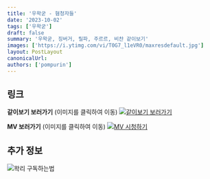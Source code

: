 ```yaml
---
title: '우왁굳 - 혐청자들'
date: '2023-10-02'
tags: ['우왁굳']
draft: false
summary: '우왁굳, 징버거, 릴파, 주르르, 비챤 같이보기'
images: ['https://i.ytimg.com/vi/T0G7_l1eVR0/maxresdefault.jpg']
layout: PostLayout
canonicalUrl:
authors: ['pompurin']
---
```


## 링크

**같이보기 보러가기** (이미지를 클릭하여 이동)
[![같이보기 보러가기](../static/images/logo.png)](https://cafe.naver.com/steamindiegame/13173677)

**MV 보러가기** (이미지를 클릭하여 이동)
[![MV 시청하기](https://i.ytimg.com/vi/T0G7_l1eVR0/maxresdefault.jpg)](https://youtu.be/T0G7_l1eVR0?si=R2zHOKxmLOmezO1D)

## 추가 정보

![왁리 구독하는법](../static/images/sub.gif)
